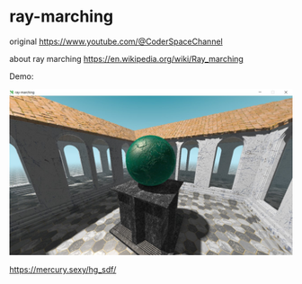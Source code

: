 # ray-marching

original https://www.youtube.com/@CoderSpaceChannel

about ray marching https://en.wikipedia.org/wiki/Ray_marching

Demo:

![demo](readme/screenshot.jpg)

https://mercury.sexy/hg_sdf/
